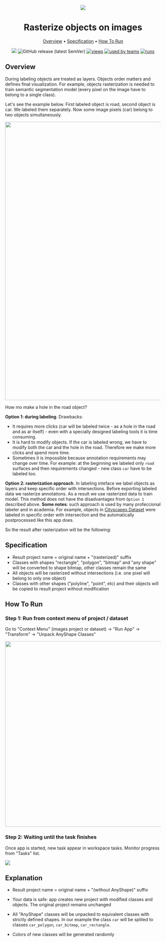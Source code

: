 <div align="center" markdown> 

<img src="https://i.imgur.com/CLlwsFC.png"/>

# Rasterize objects on images
  
<p align="center">
  <a href="#Overview">Overview</a> •
  <a href="#Specification">Specification</a> •
  <a href="#How-To-Run">How To Run</a>
</p>

[![](https://img.shields.io/badge/slack-chat-green.svg?logo=slack)](https://supervise.ly/slack) 
![GitHub release (latest SemVer)](https://img.shields.io/github/v/release/supervisely-ecosystem/rasterize-objects-on-images)
[![views](https://dev.supervise.ly/public/api/v3/ecosystem.counters?repo=supervisely-ecosystem/rasterize-objects-on-images&counter=views&label=views)](https://supervise.ly)
[![used by teams](https://dev.supervise.ly/public/api/v3/ecosystem.counters?repo=supervisely-ecosystem/rasterize-objects-on-images&counter=runs&label=used%20by%20teams)](https://supervise.ly)
[![runs](https://dev.supervise.ly/public/api/v3/ecosystem.counters?repo=supervisely-ecosystem/rasterize-objects-on-images&counter=downloads&label=runs&123)](https://supervise.ly)

</div>

## Overview 
During labeling objects are treated as layers. Objects order matters and defines final visualization. For example, objects rasterization is needed to train semantic segmentation model (every pixel on the image have to belong to a single class). 

Let's see the example below. First labeled object is road, second object is car. We labeled them separately. Now some image pixels (car) belong to two objects simultaneously. 

<img src="https://media.giphy.com/media/xOUlIfGk7kXlmcWwKb/giphy.gif" width="900px"/>

How mo make a hole in the road object? 

**Option 1: during labeling**. Drawbacks: 
- It requires more clicks (car will be labeled twiсe - as a hole in the road and as ar itself) - even with a specially designed labeling tools it is time consuming. 
- It is hard to modify objects. If the car is labeled wrong, we have to modify both the car and the hole in the road. Therefore we make more clicks and spend more time.
- Sometimes it is impossible because annotation requirements may change over time. For example: at the beginning we labeled only `road` surfaces and then requirements changed - new class `car` have to be labeled too.   

**Option 2: rasterization approach**. In labeling inteface we label objects as layers and keep specific order with intersections. Before exporting labeled data we rasterize annotations. As a result we use rasterized data to train model. This method does not have the disadvantages from `Option 1` described above. **Some notes**: such approach is used by many profeccional labeler and in academia. For example, objects in [Cityscapes Dataset](https://www.cityscapes-dataset.com/) were labeled in specific order with intersection and the automatically postprocessed like this app does.  

So the result after rasterization will be the following:


## Specification

- Result project name = original name + "(rasterized)" suffix
- Classes with shapes "rectangle", "polygon", "bitmap" and "any shape" will be converted to shape bitmap, other classes remain the same
- All objects will be rasterized without intersections (i.e. one pixel will belong to only one object)
- Classes with other shapes ("polyline", "point", etc) and their objects will be copied to result project without modification

## How To Run

### Step 1: Run from context menu of project / dataset

Go to "Context Menu" (images project or dataset) -> "Run App" -> "Transform" -> "Unpack AnyShape Classes"

<img src="https://i.imgur.com/r8AlpZC.png" width="600"/>

### Step 2:  Waiting until the task finishes

Once app is started, new task appear in workspace tasks. Monitor progress from "Tasks" list.

<img src="https://i.imgur.com/JqHh9pZ.png"/>

## Explanation

- Result project name = original name + "(without AnyShape)" suffix

- Your data is safe: app creates new project with modified classes and objects. The original project remains unchanged

- All "AnyShape" classes will be unpacked to equivalent classes with strictly defined shapes. In our example the class `car` will be splited to classes `car_polygon`, `car_bitmap`, `car_rectangle`. 

- Colors of new classes will be generated randomly

